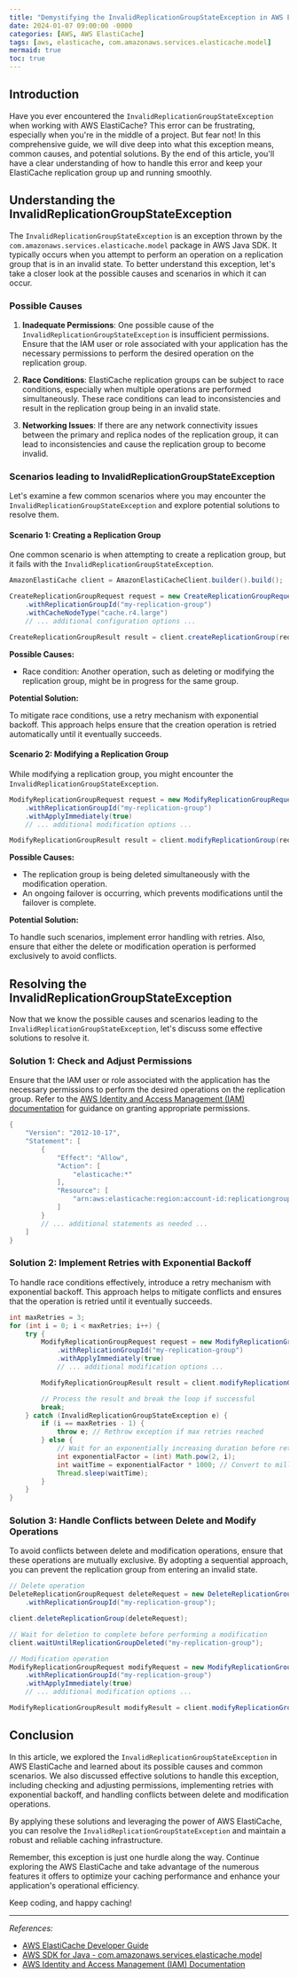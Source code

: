 ```yaml
---
title: "Demystifying the InvalidReplicationGroupStateException in AWS ElastiCache"
date: 2024-01-07 09:00:00 -0000
categories: [AWS, AWS ElastiCache]
tags: [aws, elasticache, com.amazonaws.services.elasticache.model]
mermaid: true
toc: true
---
```



## Introduction

Have you ever encountered the `InvalidReplicationGroupStateException` when working with AWS ElastiCache? This error can be frustrating, especially when you're in the middle of a project. But fear not! In this comprehensive guide, we will dive deep into what this exception means, common causes, and potential solutions. By the end of this article, you'll have a clear understanding of how to handle this error and keep your ElastiCache replication group up and running smoothly.

## Understanding the InvalidReplicationGroupStateException

The `InvalidReplicationGroupStateException` is an exception thrown by the `com.amazonaws.services.elasticache.model` package in AWS Java SDK. It typically occurs when you attempt to perform an operation on a replication group that is in an invalid state. To better understand this exception, let's take a closer look at the possible causes and scenarios in which it can occur.

### Possible Causes

1. **Inadequate Permissions**: One possible cause of the `InvalidReplicationGroupStateException` is insufficient permissions. Ensure that the IAM user or role associated with your application has the necessary permissions to perform the desired operation on the replication group.

2. **Race Conditions**: ElastiCache replication groups can be subject to race conditions, especially when multiple operations are performed simultaneously. These race conditions can lead to inconsistencies and result in the replication group being in an invalid state.

3. **Networking Issues**: If there are any network connectivity issues between the primary and replica nodes of the replication group, it can lead to inconsistencies and cause the replication group to become invalid.

### Scenarios leading to InvalidReplicationGroupStateException

Let's examine a few common scenarios where you may encounter the `InvalidReplicationGroupStateException` and explore potential solutions to resolve them.

#### Scenario 1: Creating a Replication Group

One common scenario is when attempting to create a replication group, but it fails with the `InvalidReplicationGroupStateException`.

```java
AmazonElastiCache client = AmazonElastiCacheClient.builder().build();

CreateReplicationGroupRequest request = new CreateReplicationGroupRequest()
    .withReplicationGroupId("my-replication-group")
    .withCacheNodeType("cache.r4.large")
    // ... additional configuration options ...

CreateReplicationGroupResult result = client.createReplicationGroup(request);
```

**Possible Causes:**

- Race condition: Another operation, such as deleting or modifying the replication group, might be in progress for the same group.

**Potential Solution:**

To mitigate race conditions, use a retry mechanism with exponential backoff. This approach helps ensure that the creation operation is retried automatically until it eventually succeeds.

#### Scenario 2: Modifying a Replication Group

While modifying a replication group, you might encounter the `InvalidReplicationGroupStateException`.

```java
ModifyReplicationGroupRequest request = new ModifyReplicationGroupRequest()
    .withReplicationGroupId("my-replication-group")
    .withApplyImmediately(true)
    // ... additional modification options ...

ModifyReplicationGroupResult result = client.modifyReplicationGroup(request);
```

**Possible Causes:**

- The replication group is being deleted simultaneously with the modification operation.
- An ongoing failover is occurring, which prevents modifications until the failover is complete.

**Potential Solution:**

To handle such scenarios, implement error handling with retries. Also, ensure that either the delete or modification operation is performed exclusively to avoid conflicts.

## Resolving the InvalidReplicationGroupStateException

Now that we know the possible causes and scenarios leading to the `InvalidReplicationGroupStateException`, let's discuss some effective solutions to resolve it.

### Solution 1: Check and Adjust Permissions

Ensure that the IAM user or role associated with the application has the necessary permissions to perform the desired operations on the replication group. Refer to the [AWS Identity and Access Management (IAM) documentation](https://docs.aws.amazon.com/IAM/latest/UserGuide/reference_policies.html) for guidance on granting appropriate permissions.

```java
{
    "Version": "2012-10-17",
    "Statement": [
        {
            "Effect": "Allow",
            "Action": [
                "elasticache:*"
            ],
            "Resource": [
                "arn:aws:elasticache:region:account-id:replicationgroup:my-replication-group"
            ]
        }
        // ... additional statements as needed ...
    ]
}
```

### Solution 2: Implement Retries with Exponential Backoff

To handle race conditions effectively, introduce a retry mechanism with exponential backoff. This approach helps to mitigate conflicts and ensures that the operation is retried until it eventually succeeds.

```java
int maxRetries = 3;
for (int i = 0; i < maxRetries; i++) {
    try {
        ModifyReplicationGroupRequest request = new ModifyReplicationGroupRequest()
            .withReplicationGroupId("my-replication-group")
            .withApplyImmediately(true)
            // ... additional modification options ...

        ModifyReplicationGroupResult result = client.modifyReplicationGroup(request);

        // Process the result and break the loop if successful
        break;
    } catch (InvalidReplicationGroupStateException e) {
        if (i == maxRetries - 1) {
            throw e; // Rethrow exception if max retries reached
        } else {
            // Wait for an exponentially increasing duration before retrying
            int exponentialFactor = (int) Math.pow(2, i);
            int waitTime = exponentialFactor * 1000; // Convert to milliseconds
            Thread.sleep(waitTime);
        }
    }
}
```

### Solution 3: Handle Conflicts between Delete and Modify Operations

To avoid conflicts between delete and modification operations, ensure that these operations are mutually exclusive. By adopting a sequential approach, you can prevent the replication group from entering an invalid state.

```java
// Delete operation
DeleteReplicationGroupRequest deleteRequest = new DeleteReplicationGroupRequest()
    .withReplicationGroupId("my-replication-group");

client.deleteReplicationGroup(deleteRequest);

// Wait for deletion to complete before performing a modification
client.waitUntilReplicationGroupDeleted("my-replication-group");

// Modification operation
ModifyReplicationGroupRequest modifyRequest = new ModifyReplicationGroupRequest()
    .withReplicationGroupId("my-replication-group")
    .withApplyImmediately(true)
    // ... additional modification options ...

ModifyReplicationGroupResult modifyResult = client.modifyReplicationGroup(modifyRequest);
```

## Conclusion

In this article, we explored the `InvalidReplicationGroupStateException` in AWS ElastiCache and learned about its possible causes and common scenarios. We also discussed effective solutions to handle this exception, including checking and adjusting permissions, implementing retries with exponential backoff, and handling conflicts between delete and modification operations.

By applying these solutions and leveraging the power of AWS ElastiCache, you can resolve the `InvalidReplicationGroupStateException` and maintain a robust and reliable caching infrastructure.

Remember, this exception is just one hurdle along the way. Continue exploring the AWS ElastiCache and take advantage of the numerous features it offers to optimize your caching performance and enhance your application's operational efficiency.

Keep coding, and happy caching!

---

*References:*

- [AWS ElastiCache Developer Guide](https://docs.aws.amazon.com/AmazonElastiCache/latest/red-ug/WhatIs.html)
- [AWS SDK for Java - com.amazonaws.services.elasticache.model](https://docs.aws.amazon.com/AWSJavaSDK/latest/javadoc/com/amazonaws/services/elasticache/model/package-summary.html)
- [AWS Identity and Access Management (IAM) Documentation](https://docs.aws.amazon.com/IAM/latest/UserGuide/reference_policies.html)
